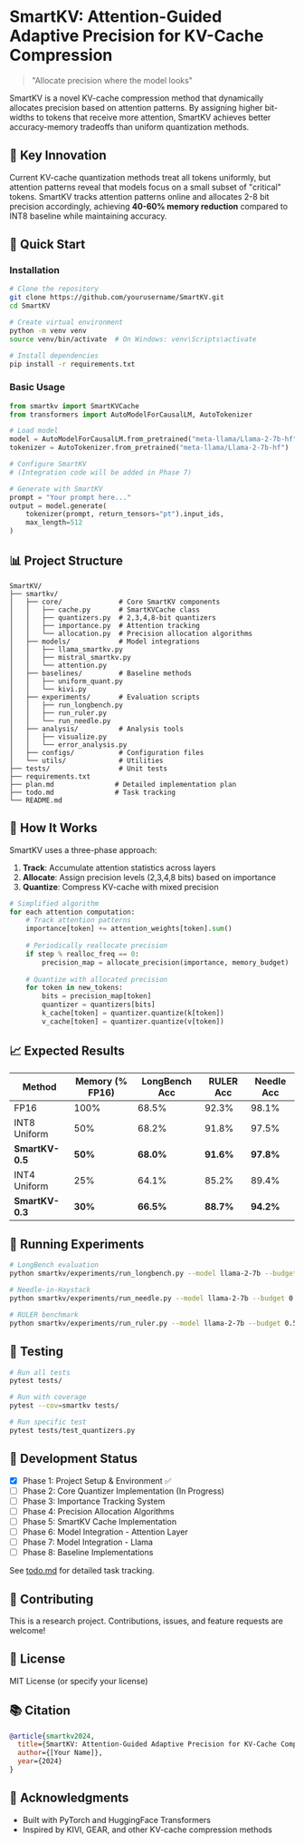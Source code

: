 # SmartKV: Attention-Guided Adaptive Precision for KV-Cache Compression

> "Allocate precision where the model looks"

SmartKV is a novel KV-cache compression method that dynamically allocates precision based on attention patterns. By assigning higher bit-widths to tokens that receive more attention, SmartKV achieves better accuracy-memory tradeoffs than uniform quantization methods.

## 🎯 Key Innovation

Current KV-cache quantization methods treat all tokens uniformly, but attention patterns reveal that models focus on a small subset of "critical" tokens. SmartKV tracks attention patterns online and allocates 2-8 bit precision accordingly, achieving **40-60% memory reduction** compared to INT8 baseline while maintaining accuracy.

## 🚀 Quick Start

### Installation

```bash
# Clone the repository
git clone https://github.com/yourusername/SmartKV.git
cd SmartKV

# Create virtual environment
python -m venv venv
source venv/bin/activate  # On Windows: venv\Scripts\activate

# Install dependencies
pip install -r requirements.txt
```

### Basic Usage

```python
from smartkv import SmartKVCache
from transformers import AutoModelForCausalLM, AutoTokenizer

# Load model
model = AutoModelForCausalLM.from_pretrained("meta-llama/Llama-2-7b-hf")
tokenizer = AutoTokenizer.from_pretrained("meta-llama/Llama-2-7b-hf")

# Configure SmartKV
# (Integration code will be added in Phase 7)

# Generate with SmartKV
prompt = "Your prompt here..."
output = model.generate(
    tokenizer(prompt, return_tensors="pt").input_ids,
    max_length=512
)
```

## 📊 Project Structure

```
SmartKV/
├── smartkv/
│   ├── core/              # Core SmartKV components
│   │   ├── cache.py       # SmartKVCache class
│   │   ├── quantizers.py  # 2,3,4,8-bit quantizers
│   │   ├── importance.py  # Attention tracking
│   │   └── allocation.py  # Precision allocation algorithms
│   ├── models/            # Model integrations
│   │   ├── llama_smartkv.py
│   │   ├── mistral_smartkv.py
│   │   └── attention.py
│   ├── baselines/         # Baseline methods
│   │   ├── uniform_quant.py
│   │   └── kivi.py
│   ├── experiments/       # Evaluation scripts
│   │   ├── run_longbench.py
│   │   ├── run_ruler.py
│   │   └── run_needle.py
│   ├── analysis/          # Analysis tools
│   │   ├── visualize.py
│   │   └── error_analysis.py
│   ├── configs/           # Configuration files
│   └── utils/             # Utilities
├── tests/                 # Unit tests
├── requirements.txt
├── plan.md               # Detailed implementation plan
├── todo.md               # Task tracking
└── README.md
```

## 🔬 How It Works

SmartKV uses a three-phase approach:

1. **Track**: Accumulate attention statistics across layers
2. **Allocate**: Assign precision levels (2,3,4,8 bits) based on importance
3. **Quantize**: Compress KV-cache with mixed precision

```python
# Simplified algorithm
for each attention computation:
    # Track attention patterns
    importance[token] += attention_weights[token].sum()
    
    # Periodically reallocate precision
    if step % realloc_freq == 0:
        precision_map = allocate_precision(importance, memory_budget)
    
    # Quantize with allocated precision
    for token in new_tokens:
        bits = precision_map[token]
        quantizer = quantizers[bits]
        k_cache[token] = quantizer.quantize(k[token])
        v_cache[token] = quantizer.quantize(v[token])
```

## 📈 Expected Results

| Method | Memory (% FP16) | LongBench Acc | RULER Acc | Needle Acc |
|--------|----------------|---------------|-----------|------------|
| FP16 | 100% | 68.5% | 92.3% | 98.1% |
| INT8 Uniform | 50% | 68.2% | 91.8% | 97.5% |
| **SmartKV-0.5** | **50%** | **68.0%** | **91.6%** | **97.8%** |
| INT4 Uniform | 25% | 64.1% | 85.2% | 89.4% |
| **SmartKV-0.3** | **30%** | **66.5%** | **88.7%** | **94.2%** |

## 🧪 Running Experiments

```bash
# LongBench evaluation
python smartkv/experiments/run_longbench.py --model llama-2-7b --budget 0.5

# Needle-in-Haystack
python smartkv/experiments/run_needle.py --model llama-2-7b --budget 0.5

# RULER benchmark
python smartkv/experiments/run_ruler.py --model llama-2-7b --budget 0.5
```

## 🧪 Testing

```bash
# Run all tests
pytest tests/

# Run with coverage
pytest --cov=smartkv tests/

# Run specific test
pytest tests/test_quantizers.py
```

## 📝 Development Status

- [x] Phase 1: Project Setup & Environment ✅
- [ ] Phase 2: Core Quantizer Implementation (In Progress)
- [ ] Phase 3: Importance Tracking System
- [ ] Phase 4: Precision Allocation Algorithms
- [ ] Phase 5: SmartKV Cache Implementation
- [ ] Phase 6: Model Integration - Attention Layer
- [ ] Phase 7: Model Integration - Llama
- [ ] Phase 8: Baseline Implementations

See [todo.md](todo.md) for detailed task tracking.

## 🤝 Contributing

This is a research project. Contributions, issues, and feature requests are welcome!

## 📄 License

MIT License (or specify your license)

## 📚 Citation

```bibtex
@article{smartkv2024,
  title={SmartKV: Attention-Guided Adaptive Precision for KV-Cache Compression},
  author={[Your Name]},
  year={2024}
}
```

## 🙏 Acknowledgments

- Built with PyTorch and HuggingFace Transformers
- Inspired by KIVI, GEAR, and other KV-cache compression methods

